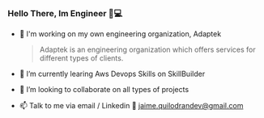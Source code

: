 ### Hello There, Im Engineer 👨💻

- 🔭 I'm working on my own engineering organization, Adaptek
  > Adaptek is an engineering organization which offers services for different types of clients.
  
- 🌱 I’m currently learing Aws Devops Skills on SkillBuilder
- 👯 I’m looking to collaborate on all types of projects
- 📫 Talk to me via email / Linkedin 📧 jaime.quilodrandev@gmail.com
                                      
